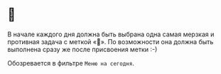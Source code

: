 # 🐸

В начале каждого дня должна быть выбрана одна самая мерзкая и противная задача с меткой «🐸». По возможности она должна быть выполнена сразу же после присвоения метки :-)

Обозревается в фильтре `Меню на сегодня`.
